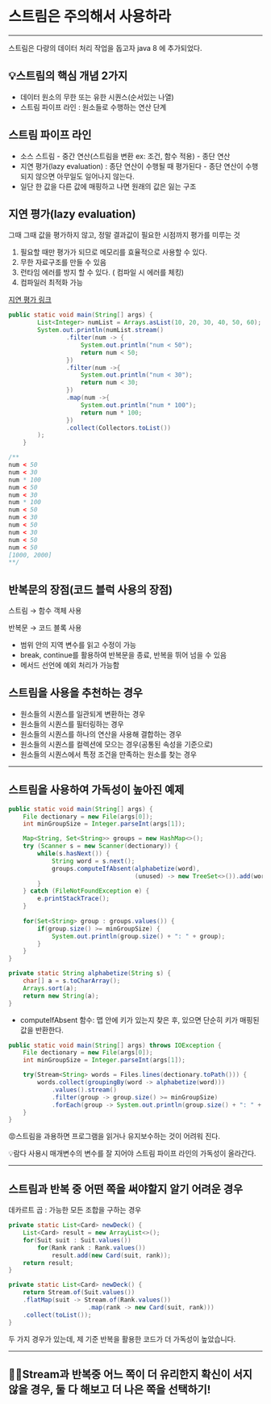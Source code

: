 # 스트림은 주의해서 사용하라

---

스트림은 다량의 데이터 처리 작업을 돕고자 java 8 에 추가되었다.

## 💡스트림의 핵심 개념 2가지

- 데이터 원소의 무한 또는 유한 시퀀스(순서있는 나열)
- 스트림 파이프 라인 : 원소들로 수행하는 연산 단계

## 스트림 파이프 라인

- 소스 스트림 - 중간 연산(스트림을 변환 ex: 조건, 함수 적용) - 종단 연산
- 지연 평가(lazy evaluation) : 종단 연산이 수행될 때 평가된다  - 종단 연산이 수행되지 않으면 아무일도 일어나지 않는다.
- 일단 한 값을 다른 값에 매핑하고 나면 원래의 값은 잃는 구조

## 지연 평가(lazy evaluation)

그때 그때 값을 평가하지 않고, 정말 결과값이 필요한 시점까지 평가를 미루는 것

1. 필요할 때만 평가가 되므로 메모리를 효율적으로 사용할 수 있다.
2. 무한 자료구조를 만들 수 있음
3. 런타임 에러를 방지 할 수 있다. ( 컴파일 시 에러를 체킹)
4. 컴파일러 최적화 가능

[지연 평가 링크](http://filimanjaro.com/blog/2014/introducing-lazy-evaluation/)

```java
public static void main(String[] args) {
        List<Integer> numList = Arrays.asList(10, 20, 30, 40, 50, 60);
        System.out.println(numList.stream()
                .filter(num -> {
                    System.out.println("num < 50");
                    return num < 50;
                })
                .filter(num ->{
                    System.out.println("num < 30");
                    return num < 30;
                })
                .map(num ->{
                    System.out.println("num * 100");
                    return num * 100;
                })
                .collect(Collectors.toList())
        );
    }
```

```java
/**
num < 50
num < 30
num * 100
num < 50
num < 30
num * 100
num < 50
num < 30
num < 50
num < 30
num < 50
num < 50
[1000, 2000]
**/
```

## 반복문의 장점(코드 블럭 사용의 장점)

스트림 → 함수 객체 사용

반복문 → 코드 블록 사용

- 범위 안의 지역 변수를 읽고 수정이 가능
- break, continue를 활용하여 반복문을 종료, 반복을 뛰어 넘을 수 있음
- 메서드 선언에 예외 처리가 가능함

## 스트림을 사용을 추천하는 경우

- 원소들의 시퀀스를 일관되게 변환하는 경우
- 원소들의 시퀀스를 필터링하는 경우
- 원소들의 시퀀스를 하나의 연산을 사용해 결합하는 경우
- 원소들의 시퀀스를 컬렉션에 모으는 경우(공통된 속성을 기준으로)
- 원소들의 시퀀스에서 특정 조건을 만족하는 원소를 찾는 경우

---

## 스트림을 사용하여 가독성이 높아진 예제

```java
public static void main(String[] args) {
    File dectionary = new File(args[0]);
    int minGroupSize = Integer.parseInt(args[1]);

    Map<String, Set<String>> groups = new HashMap<>();
    try (Scanner s = new Scanner(dectionary)) {
        while(s.hasNext()) {
            String word = s.next();
            groups.computeIfAbsent(alphabetize(word), 
                                   (unused) -> new TreeSet<>()).add(word);
        }
    } catch (FileNotFoundException e) {
        e.printStackTrace();
    }
    
    for(Set<String> group : groups.values()) {
        if(group.size() >= minGroupSize) {
            System.out.println(group.size() + ": " + group);
        }
    }
}

private static String alphabetize(String s) {
    char[] a = s.toCharArray();
    Arrays.sort(a);
    return new String(a);
}
```

- computeIfAbsent 함수:  맵 안에 키가 있는지 찾은 후, 있으면 단순히 키가 매핑된 값을 반환한다.

```java
public static void main(String[] args) throws IOException {
    File dectionary = new File(args[0]);
    int minGroupSize = Integer.parseInt(args[1]);

    try(Stream<String> words = Files.lines(dectionary.toPath())) {
        words.collect(groupingBy(word -> alphabetize(word)))
            .values().stream()
            .filter(group -> group.size() >= minGroupSize)
            .forEach(group -> System.out.println(group.size() + ": " + group));
    }
}
```

😡스트림을 과용하면 프로그램을 읽거나 유지보수하는 것이 어려워 진다.

💡람다 사용시 매개변수의 변수를 잘 지어야 스트림 파이프 라인의 가독성이 올라간다.

---

## 스트림과 반복 중 어떤 쪽을 써야할지 알기 어려운 경우

데카르트 곱 : 가능한 모든 조합을 구하는 경우

```java
private static List<Card> newDeck() {
    List<Card> result = new ArrayList<>();
    for(Suit suit : Suit.values()) 
        for(Rank rank : Rank.values())
            result.add(new Card(suit, rank));
    return result;
}
```

```java
private static List<Card> newDeck() {
    return Stream.of(Suit.values())
    .flatMap(suit -> Stream.of(Rank.values())
                      .map(rank -> new Card(suit, rank)))
    .collect(toList());
}
```

두 가지 경우가 있는데, 제 기준 반복을 활용한 코드가 더 가독성이 높았습니다.

---

## 🤷‍♀️Stream과 반복중 어느 쪽이 더 유리한지 확신이 서지 않을 경우, 둘 다 해보고 더 나은 쪽을 선택하기!